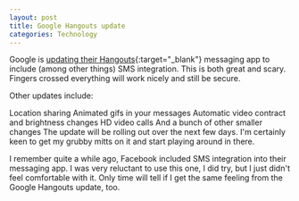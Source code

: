 ```yaml
---
layout: post
title: Google Hangouts update
categories: Technology
---
```

Google is [updating their Hangouts](http://googleblog.blogspot.com.au/2013/10/google-hangouts-and-photos-save-some.html){:target="_blank"} messaging app to include (among other things) SMS integration.  This is both great and scary.  Fingers crossed everything will work nicely and still be secure.

Other updates include:

Location sharing
Animated gifs in your messages
Automatic video contract and brightness changes
HD video calls
And a bunch of other smaller changes
The update will be rolling out over the next few days.  I'm certainly keen to get my grubby mitts on it and start playing around in there.

I remember quite a while ago, Facebook included SMS integration into their messaging app.  I was very reluctant to use this one, I did try, but I just didn't feel comfortable with it.  Only time will tell if I get the same feeling from the Google Hangouts update, too.